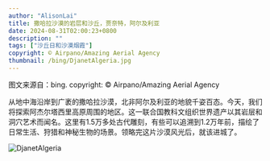 ```yaml
---
author: "AlisonLai"
title: 撒哈拉沙漠的岩层和沙丘，贾奈特，阿尔及利亚
date: 2024-08-31T02:00:23+0800
description: ""
tags: ["沙丘日和沙漠烟霞"]
copyright: © Airpano/Amazing Aerial Agency
thumbnail: /bing/DjanetAlgeria.jpg
---
```

图文来源自：bing.  copyright: © Airpano/Amazing Aerial Agency

从地中海沿岸到广袤的撒哈拉沙漠，北非阿尔及利亚的地貌千姿百态。今天，我们将探索阿杰尔塔西里高原周围的地区。这一联合国教科文组织世界遗产以其岩层和洞穴艺术而闻名。这里有1.5万多处古代雕刻，有些可以追溯到1.2万年前，描绘了日常生活、狩猎和神秘生物的场景。领略完这片沙漠风光后，就该进城了。

![DjanetAlgeria](/bing/DjanetAlgeria.jpg)